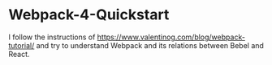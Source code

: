 # Webpack-4-Quickstart

I follow the instructions of https://www.valentinog.com/blog/webpack-tutorial/ and try to understand Webpack and its relations between Bebel and React.